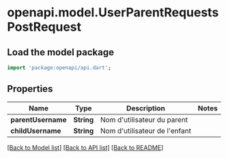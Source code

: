 # openapi.model.UserParentRequestsPostRequest

## Load the model package
```dart
import 'package:openapi/api.dart';
```

## Properties
Name | Type | Description | Notes
------------ | ------------- | ------------- | -------------
**parentUsername** | **String** | Nom d'utilisateur du parent | 
**childUsername** | **String** | Nom d'utilisateur de l'enfant | 

[[Back to Model list]](../README.md#documentation-for-models) [[Back to API list]](../README.md#documentation-for-api-endpoints) [[Back to README]](../README.md)



